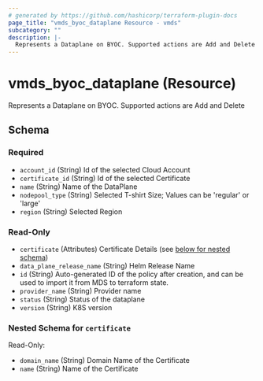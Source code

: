 ```yaml
---
# generated by https://github.com/hashicorp/terraform-plugin-docs
page_title: "vmds_byoc_dataplane Resource - vmds"
subcategory: ""
description: |-
  Represents a Dataplane on BYOC. Supported actions are Add and Delete
---
```


# vmds_byoc_dataplane (Resource)

Represents a Dataplane on BYOC. Supported actions are Add and Delete



<!-- schema generated by tfplugindocs -->
## Schema

### Required

- `account_id` (String) Id of the selected Cloud Account
- `certificate_id` (String) Id of the selected Certificate
- `name` (String) Name of the DataPlane
- `nodepool_type` (String) Selected T-shirt Size; Values can be 'regular' or 'large'
- `region` (String) Selected Region

### Read-Only

- `certificate` (Attributes) Certificate Details (see [below for nested schema](#nestedatt--certificate))
- `data_plane_release_name` (String) Helm Release Name
- `id` (String) Auto-generated ID of the policy after creation, and can be used to import it from MDS to terraform state.
- `provider_name` (String) Provider name
- `status` (String) Status of the dataplane
- `version` (String) K8S version

<a id="nestedatt--certificate"></a>
### Nested Schema for `certificate`

Read-Only:

- `domain_name` (String) Domain Name of the Certificate
- `name` (String) Name of the Certificate


